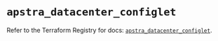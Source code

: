 # `apstra_datacenter_configlet`

Refer to the Terraform Registry for docs: [`apstra_datacenter_configlet`](https://registry.terraform.io/providers/juniper/apstra/0.94.0/docs/resources/datacenter_configlet).
